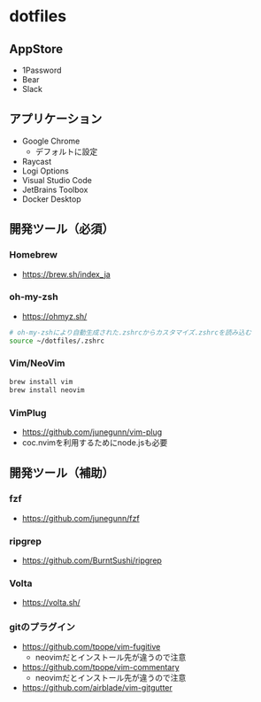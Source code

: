 # dotfiles

## AppStore

* 1Password
* Bear
* Slack

## アプリケーション

* Google Chrome
  * デフォルトに設定
* Raycast
* Logi Options
* Visual Studio Code
* JetBrains Toolbox
* Docker Desktop

## 開発ツール（必須）

### Homebrew

* https://brew.sh/index_ja

### oh-my-zsh

* https://ohmyz.sh/

```bash
# oh-my-zshにより自動生成された.zshrcからカスタマイズ.zshrcを読み込む
source ~/dotfiles/.zshrc
```

### Vim/NeoVim

```bash
brew install vim
brew install neovim
```

### VimPlug

* https://github.com/junegunn/vim-plug
* coc.nvimを利用するためにnode.jsも必要

## 開発ツール（補助）

### fzf

* https://github.com/junegunn/fzf

### ripgrep

* https://github.com/BurntSushi/ripgrep

### Volta

* https://volta.sh/

### gitのプラグイン

* https://github.com/tpope/vim-fugitive
  * neovimだとインストール先が違うので注意
* https://github.com/tpope/vim-commentary
  * neovimだとインストール先が違うので注意
* https://github.com/airblade/vim-gitgutter

